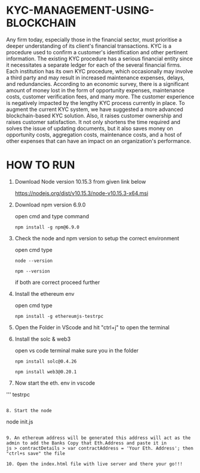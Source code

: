 # KYC-MANAGEMENT-USING-BLOCKCHAIN

Any firm today, especially those in the financial sector, must prioritise a deeper understanding of its client's financial transactions. KYC is a procedure used to confirm a customer's identification and other pertinent information. The existing KYC procedure has a serious financial entity since it necessitates a separate ledger for each of the several financial firms.
Each institution has its own KYC procedure, which occasionally may involve a third party and may result in increased maintenance expenses, delays, and redundancies. According to an economic survey, there is a significant amount of money lost in the form of opportunity expenses, maintenance costs, customer verification fees, and many more. The customer experience is negatively impacted by the lengthy KYC process currently in place. To augment the current KYC system, we have suggested a more advanced blockchain-based KYC solution.
Also, it raises customer ownership and raises customer satisfaction. It not only shortens the time required and solves the issue of updating documents, but it also saves money on opportunity costs, aggregation costs, maintenance costs, and a host of other expenses that can have an impact on an organization's performance.

# HOW TO RUN 

1. Download Node version 10.15.3 from given link below

   https://nodejs.org/dist/v10.15.3/node-v10.15.3-x64.msi

2. Download npm version 6.9.0 

   open cmd and type command
   ```
   npm install -g npm@6.9.0
   ```

3. Check the node and npm version to setup the correct environment 

   open cmd type
   ```
   node --version 
   ```
   ```
   npm --version 
   ```
   if both are correct proceed further
   
4. Install the ethereum env 

   open cmd type 
   ```
   npm install -g ethereumjs-testrpc
   ```
   
5. Open the Folder in VScode and hit "ctrl+j" to open the terminal 

6. Install the solc & web3 

   open vs code terminal make sure you in the folder 
   
   ```
   npm install solc@0.4.26
   ```
   ``` 
   npm install web3@0.20.1
   ```
   
 7. Now start the eth. env in vscode
 
  '''
  testrpc
  ```
  
 8. Start the node 
 
   ```
   node init.js
   ```
   
 9. An ethereum address will be generated this address will act as the admin to add the Banks Copy that Eth.Address and paste it in 
 js > contractDetails > var contractAddress = 'Your Eth. Address'; then "ctrl+s save" the file
 
 10. Open the index.html file with live server and there your go!!!
  
 

